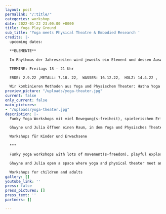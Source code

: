 ```yaml
---
layout: post
permalink: "/:title/"
categories: workshop
date: 2022-01-22 23:00:00 +0000
title: Yoga Play Ground
sub_title: 'Yoga meets Physical Theatre & Embodied Research '
credits: |-
  upcoming dates:

  **ELEMENTE**

  Im Rhythmus der Jahreszeiten wird jeweils ein Element und dessen Auswirkung auf unser System durch Bewegung, Kreativ-Techniken, Spiel und heilsame Entspannungsmethoden erforscht und Ausdruck verliehen.

  TERMINE: Freitags 18 – 21 Uhr

  ERDE: 2.9.22 ,METALL: 7.10. 22,  WASSER: 16.12.22,  HOLZ: 14.4.22 ,  FEUER: 23.6.22

  Wir kombinieren Methoden aus Yoga und Physischem Theater: Hatha Yoga mit Schwerpunkt Meridianen zu den Elementen, Sound Healing, Entspannungstechniken, Ritualarbeit, Tanz- und Bewegungsimprovisation, Figurenarbeit durch körperliches Spiel, individuelles und gemeinschaftliches performatives Kreieren, Assoziative Schreibpraxis
preview_picture: "/uploads/yoga-theater.jpg"
current: false
only_current: false
main_pictures:
- "/uploads/yoga-theater.jpg"
description: |-
  Funky Yoga Workshops mit viel Bewegung(s-freiheit), spielerischem Erforschen und gutem Durchatmen.  Die kreativen Zellen werden zum Fliegen gebracht und  die Füße dabei gut am Boden verwurzelt.

  Ghwyne und Julia öffnen einen Raum, in dem Yoga und Physisches Theater aufeinandertreffen und sich gegenseitig ergänzen und mit viel Leichtigkeit und Tiefe beflügeln.

  Workshops für Kinder und Erwachsene

  ***

  Funky yoga workshops with lots of movement(s-freedom), playful exploration and good breathing.  The creative cells are made to fly while keeping the feet well rooted to the ground.

  Ghwyne and Julia open a space where yoga and physical theater meet and complement each other, inspiring lightness and depth.

  Workshops for children and adults
gallery: []
youtube_link: ''
press: false
press_pictures: []
press_text: ''
partners: []

---
```

